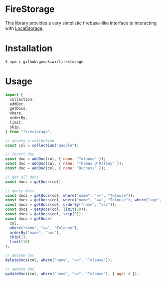 # FireStorage

This library provides a very simplistic firebase-like interface to interacting
with
[LocalStorage](https://developer.mozilla.org/en-US/docs/Web/API/Window/localStorage).

# Installation

    $ npm i github:gosukiwi/firestorage

# Usage

```javascript
import {
  collection,
  addDoc,
  getDocs,
  where,
  orderBy,
  limit,
  skip,
} from "firestorage";

// access a collection
const col = collection("people");

// insert doc
const doc = addDoc(col, { name: "Tolouse" });
const doc = addDoc(col, { name: "Thomas O'Malley" });
const doc = addDoc(col, { name: "Duchess" });

// get all docs
const docs = getDocs(col);

// query docs
const docs = getDocs(col, where("name", "==", "Tolouse"));
const docs = getDocs(col, where("name", "==", "Tolouse"), where("age", ">", 1));
const docs = getDocs(col, orderBy("name", "asc"));
const docs = getDocs(col, limit(10));
const docs = getDocs(col, skip(5));
const docs = getDocs(
  col,
  where("name", "==", "Tolouse"),
  orderBy("name", "asc"),
  skip(1),
  limit(10)
);

// delete doc
deleteDocs(col, where("name", "==", "Tolouse"));

// update doc
updateDocs(col, where("name", "==", "Tolouse"), { age: 4 });
```
